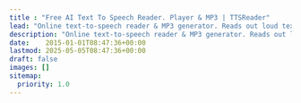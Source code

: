 ```yaml
---
title : "Free AI Text To Speech Reader. Player & MP3 | TTSReader"
lead: "Online text-to-speech reader & MP3 generator. Reads out loud texts, PDFs, books & webpages with the most advanced AI-voices. Listen online or download audio."
description: "Online text-to-speech reader & MP3 generator. Reads out loud texts, PDFs, books & webpages with the most advanced AI-voices. Listen online or download audio."
date:    2015-01-01T08:47:36+00:00
lastmod: 2025-05-05T08:47:36+00:00
draft: false
images: []
sitemap:
  priority: 1.0
---
```

